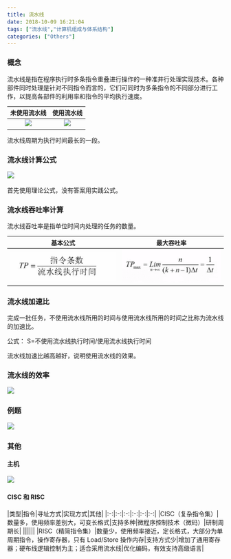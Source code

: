 ```yaml
---
title: 流水线
date: 2018-10-09 16:21:04
tags: ["流水线","计算机组成与体系结构"]
categories: ["Others"]
---
```


### 概念

流水线是指在程序执行时多条指令重叠进行操作的一种准并行处理实现技术。各种部件同时处理是针对不同指令而言的，它们可同时为多条指令的不同部分进行工作，以提高各部件的利用率和指令的平均执行速度。

|未使用流水线|使用流水线|
|:-:|:-:|
|![](images/未使用。png)|![](images/使用。png)|

流水线周期为执行时间最长的一段。

### 流水线计算公式
![](images/公式。png)

首先使用理论公式，没有答案用实践公式。

### 流水线吞吐率计算
流水线吞吐率是指单位时间内处理的任务的数量。

|基本公式|最大吞吐率|
|:-:|:-:|
|![](images/1.png)|![](images/max.png)|

### 流水线加速比
完成一批任务，不使用流水线所用的时间与使用流水线所用的时间之比称为流水线的加速比。

公式： S=不使用流水线执行时间/使用流水线执行时间

流水线加速比越高越好，说明使用流水线的效果。

### 流水线的效率

![](images/效率。png)

### 例题
![](images/例题。png)

### 其他
#### 主机
![](images/主机。png)
#### CISC 和 RISC

|类型|指令|寻址方式|实现方式|其他|
|:-:|:-:|:-:|:-:|:-:|:-:|
|CISC（复杂指令集）|数量多，使用频率差别大，可变长格式|支持多种|微程序控制技术（微码）|研制周期长|
||||||
|RISC（精简指令集）|数量少，使用频率接近，定长格式，大部分为单周期指令，操作寄存器，只有 Load/Store 操作内存|支持方式少|增加了通用寄存器；硬布线逻辑控制为主；适合采用流水线|优化编码，有效支持高级语言|